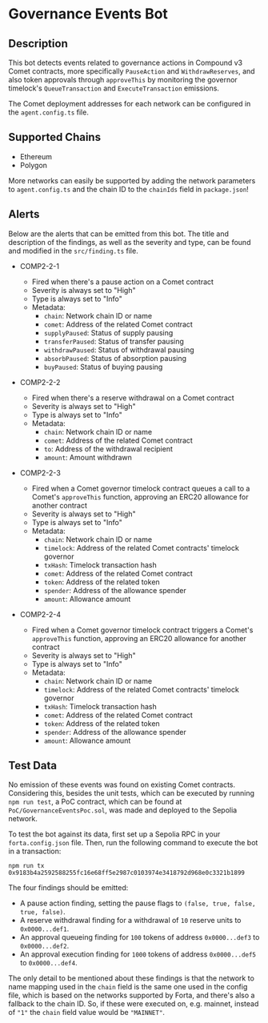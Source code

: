 # Governance Events Bot

## Description

This bot detects events related to governance actions in Compound v3 Comet
contracts, more specifically `PauseAction` and `WithdrawReserves`, and also
token approvals through `approveThis` by monitoring the governor timelock's
`QueueTransaction` and `ExecuteTransaction` emissions.

The Comet deployment addresses for each network can be configured in the
`agent.config.ts` file.

## Supported Chains

- Ethereum
- Polygon

More networks can easily be supported by adding the network parameters to
`agent.config.ts` and the chain ID to the `chainIds` field in `package.json`!

## Alerts

Below are the alerts that can be emitted from this bot. The title and
description of the findings, as well as the severity and type, can be found
and modified in the `src/finding.ts` file.

- COMP2-2-1
  - Fired when there's a pause action on a Comet contract
  - Severity is always set to "High"
  - Type is always set to "Info"
  - Metadata:
    - `chain`: Network chain ID or name
    - `comet`: Address of the related Comet contract
    - `supplyPaused`: Status of supply pausing
    - `transferPaused`: Status of transfer pausing
    - `withdrawPaused`: Status of withdrawal pausing
    - `absorbPaused`: Status of absorption pausing
    - `buyPaused`: Status of buying pausing

- COMP2-2-2
  - Fired when there's a reserve withdrawal on a Comet contract
  - Severity is always set to "High"
  - Type is always set to "Info"
  - Metadata:
    - `chain`: Network chain ID or name
    - `comet`: Address of the related Comet contract
    - `to`: Address of the withdrawal recipient
    - `amount`: Amount withdrawn

- COMP2-2-3
  - Fired when a Comet governor timelock contract queues a call to a Comet's
  `approveThis` function, approving an ERC20 allowance for another contract
  - Severity is always set to "High"
  - Type is always set to "Info"
  - Metadata:
    - `chain`: Network chain ID or name
    - `timelock`: Address of the related Comet contracts' timelock governor
    - `txHash`: Timelock transaction hash
    - `comet`: Address of the related Comet contract
    - `token`: Address of the related token
    - `spender`: Address of the allowance spender
    - `amount`: Allowance amount

- COMP2-2-4
  - Fired when a Comet governor timelock contract triggers a Comet's
  `approveThis` function, approving an ERC20 allowance for another contract
  - Severity is always set to "High"
  - Type is always set to "Info"
  - Metadata:
    - `chain`: Network chain ID or name
    - `timelock`: Address of the related Comet contracts' timelock governor
    - `txHash`: Timelock transaction hash
    - `comet`: Address of the related Comet contract
    - `token`: Address of the related token
    - `spender`: Address of the allowance spender
    - `amount`: Allowance amount

## Test Data

No emission of these events was found on existing Comet contracts. Considering
this, besides the unit tests, which can be executed by running `npm run test`,
a PoC contract, which can be found at `PoC/GovernanceEventsPoc.sol`, was made
and deployed to the Sepolia network.

To test the bot against its data, first set up a Sepolia RPC in your
`forta.config.json` file. Then, run the following command to execute the bot
in a transaction:

```
npm run tx 0x9183b4a2592588255fc16e68ff5e2987c0103974e3418792d968e0c3321b1899
```

The four findings should be emitted:
* A pause action finding, setting the pause flags to `(false, true, false, true, false)`.
* A reserve withdrawal finding for a withdrawal of `10` reserve units to
  `0x0000...def1`.
* An approval queueing finding for `100` tokens of address `0x0000...def3` to
  `0x0000...def2`.
* An approval execution finding for `1000` tokens of address `0x0000...def5` to
  `0x0000...def4`.

The only detail to be mentioned about these findings is that the network
to name mapping used in the `chain` field is the same one used in the config
file, which is based on the networks supported by Forta, and there's also a
fallback to the chain ID. So, if these were executed on, e.g. mainnet, instead
of `"1"` the `chain` field value would be `"MAINNET"`.
